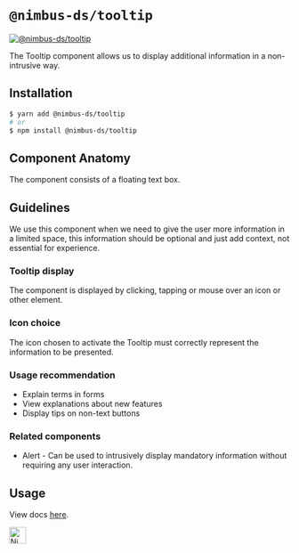 # `@nimbus-ds/tooltip`

[![@nimbus-ds/tooltip](https://img.shields.io/npm/v/@nimbus-ds/tooltip?label=%40nimbus-ds%2Ftooltip)](https://www.npmjs.com/package/@nimbus-ds/tooltip)

The Tooltip component allows us to display additional information in a non-intrusive way.

## Installation

```sh
$ yarn add @nimbus-ds/tooltip
# or
$ npm install @nimbus-ds/tooltip
```

## Component Anatomy

The component consists of a floating text box.

## Guidelines

We use this component when we need to give the user more information in a limited space, this information should be optional and just add context, not essential for experience.

### Tooltip display

The component is displayed by clicking, tapping or mouse over an icon or other element.

### Icon choice

The icon chosen to activate the Tooltip must correctly represent the information to be presented.

### Usage recommendation

- Explain terms in forms
- View explanations about new features
- Display tips on non-text buttons

### Related components

- Alert - Can be used to intrusively display mandatory information without requiring any user interaction.

## Usage

View docs [here](https://nimbus.nuvemshop.com.br/documentation/atomic-components/tooltip).

<img alt="Nimbus" style="margin-bottom: 30px;" src="https://tiendanube.github.io/design-system-nimbus/static/media/nimbus-logo.ab60bd79.png" height="30" />
